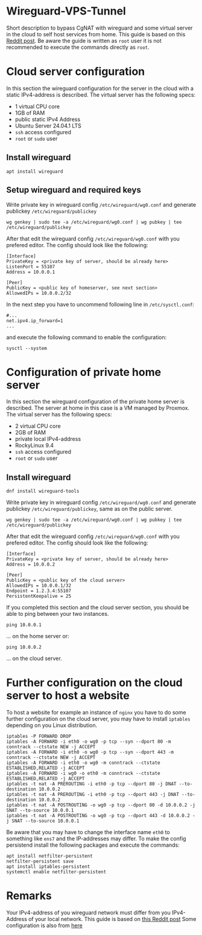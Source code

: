 # Wireguard-VPS-Tunnel
Short description to bypass CgNAT with wireguard and some virtual server in the cloud to self host services from home. This guide is based on this [Reddit post](https://www.reddit.com/r/unRAID/comments/10vx69b/ultimate_noob_guide_how_to_bypass_cgnat_using/?show=original). Be aware the guide is written as `root` user it is not recommended to execute the commands directly as `root`.

# Cloud server configuration
In this section the wireguard configuration for the server in the cloud with a static IPv4-address is described.
The virtual server has the following specs:
 - 1 virtual CPU core
 - 1GB of RAM
 - public static IPv4 Address
 - Ubuntu Server 24.04.1 LTS
 - `ssh` access configured
 - `root` or `sudo` user
## Install wireguard
```
apt install wireguard 
```
## Setup wireguard and required keys
Write private key in wireguard config `/etc/wireguard/wg0.conf` and generate publickey `/etc/wireguard/publickey`
```
wg genkey | sudo tee -a /etc/wireguard/wg0.conf | wg pubkey | tee /etc/wireguard/publickey
```
After that edit the wireguard config `/etc/wireguard/wg0.conf` with you prefered editor. The config should look like the following:
```
[Interface]
PrivateKey = <private key of server, should be already here>
ListenPort = 55107
Address = 10.0.0.1

[Peer]
PublicKey = <public key of homeserver, see next section>
AllowedIPs = 10.0.0.2/32
```
In the next step you have to uncommend following line in `/etc/sysctl.conf`:
```
#...
net.ipv4.ip_forward=1
...
```
and execute the following command to enable the configuration:
```
sysctl --system
```
# Configuration of private home server
In this section the wireguard configuration of the private home server is described. The server at home in this case is a VM managed by Proxmox.
The virtual server has the following specs:
 - 2 virtual CPU core
 - 2GB of RAM
 - private local IPv4-address
 - RockyLinux 9.4
 - `ssh` access configured
 - `root` or `sudo` user
## Install wireguard
```
dnf install wireguard-tools
```
Write private key in wireguard config `/etc/wireguard/wg0.conf` and generate publickey `/etc/wireguard/publickey`, same as on the public server.
```
wg genkey | sudo tee -a /etc/wireguard/wg0.conf | wg pubkey | tee /etc/wireguard/publickey
```
After that edit the wireguard config `/etc/wireguard/wg0.conf` with you prefered editor. The config should look like the following:
```
[Interface]
PrivateKey = <private key of server, should be already here>
Address = 10.0.0.2

[Peer]
PublicKey = <public key of the cloud server>
AllowedIPs = 10.0.0.1/32
Endpoint = 1.2.3.4:55107
PersistentKeepalive = 25
```
If you completed this section and the cloud server section, you should be able to ping between your two instances.
```
ping 10.0.0.1
```
... on the home server or:
```
ping 10.0.0.2
```
... on the cloud server.
# Further configuration on the cloud server to host a website
To host a website for example an instance of `nginx` you have to do some further configuration on the cloud server, you may have to install `iptables` depending on you Linux distribution.
```
iptables -P FORWARD DROP
iptables -A FORWARD -i eth0 -o wg0 -p tcp --syn --dport 80 -m conntrack --ctstate NEW -j ACCEPT
iptables -A FORWARD -i eth0 -o wg0 -p tcp --syn --dport 443 -m conntrack --ctstate NEW -j ACCEPT
iptables -A FORWARD -i eth0 -o wg0 -m conntrack --ctstate ESTABLISHED,RELATED -j ACCEPT
iptables -A FORWARD -i wg0 -o eth0 -m conntrack --ctstate ESTABLISHED,RELATED -j ACCEPT
iptables -t nat -A PREROUTING -i eth0 -p tcp --dport 80 -j DNAT --to-destination 10.0.0.2
iptables -t nat -A PREROUTING -i eth0 -p tcp --dport 443 -j DNAT --to-destination 10.0.0.2
iptables -t nat -A POSTROUTING -o wg0 -p tcp --dport 80 -d 10.0.0.2 -j SNAT --to-source 10.0.0.1
iptables -t nat -A POSTROUTING -o wg0 -p tcp --dport 443 -d 10.0.0.2 -j SNAT --to-source 10.0.0.1
```
Be aware that you may have to change the interface name `eth0` to something like `ens7` and the IP-addresses may differ. To make the config persistend install the following packages and execute the commands:
```
apt install netfilter-persistent
netfilter-persistent save
apt install iptables-persistent
systemctl enable netfilter-persistent
```

# Remarks
Your IPv4-address of you wireguard network must differ from you IPv4-Address of your local network.
This guide is based on [this Reddit post](https://www.reddit.com/r/unRAID/comments/10vx69b/ultimate_noob_guide_how_to_bypass_cgnat_using/?show=original)
Some configuration is also from [here](https://gist.github.com/Quick104/d6529ce0cf2e6f2e5b94c421a388318b)
